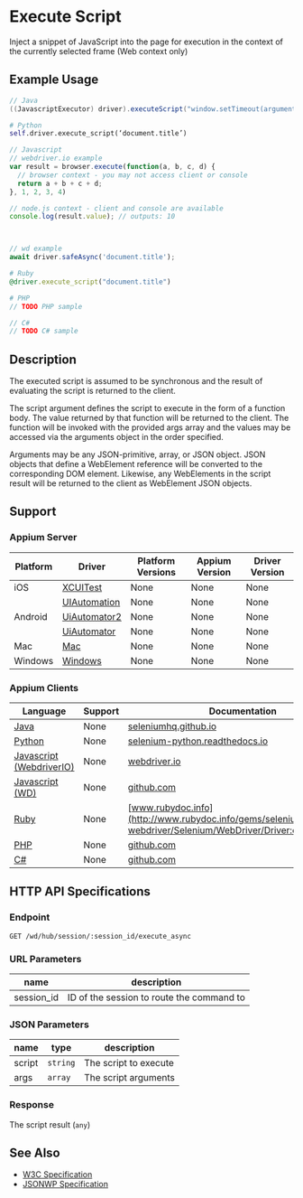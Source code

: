 # Execute Script

Inject a snippet of JavaScript into the page for execution in the context of the currently selected frame (Web context only)

## Example Usage

```java
// Java
((JavascriptExecutor) driver).executeScript("window.setTimeout(arguments[arguments.length - 1], 500);");

```

```python
# Python
self.driver.execute_script(‘document.title’)

```

```javascript
// Javascript
// webdriver.io example
var result = browser.execute(function(a, b, c, d) {
  // browser context - you may not access client or console
  return a + b + c + d;
}, 1, 2, 3, 4)

// node.js context - client and console are available
console.log(result.value); // outputs: 10



// wd example
await driver.safeAsync('document.title');

```

```ruby
# Ruby
@driver.execute_script("document.title")

```

```php
# PHP
// TODO PHP sample

```

```csharp
// C#
// TODO C# sample

```

## Description

The executed script is assumed to be synchronous and the result of evaluating the script is returned to the client.

The script argument defines the script to execute in the form of a function body. The value returned by that function will be returned to the client. The function will be invoked with the provided args array and the values may be accessed via the arguments object in the order specified.

Arguments may be any JSON-primitive, array, or JSON object. JSON objects that define a WebElement reference will be converted to the corresponding DOM element. Likewise, any WebElements in the script result will be returned to the client as WebElement JSON objects.

## Support

### Appium Server

| Platform | Driver                                                   | Platform Versions | Appium Version | Driver Version |
| -------- | -------------------------------------------------------- | ----------------- | -------------- | -------------- |
| iOS      | [XCUITest](/docs/en/drivers/ios-xcuitest.md)             | None              | None           | None           |
|          | [UIAutomation](/docs/en/drivers/ios-uiautomation.md)     | None              | None           | None           |
| Android  | [UiAutomator2](/docs/en/drivers/android-uiautomator2.md) | None              | None           | None           |
|          | [UiAutomator](/docs/en/drivers/android-uiautomator.md)   | None              | None           | None           |
| Mac      | [Mac](/docs/en/drivers/mac.md)                           | None              | None           | None           |
| Windows  | [Windows](/docs/en/drivers/windows.md)                   | None              | None           | None           |

### Appium Clients

| Language                                                             | Support | Documentation                                                                                                                                                                   |
| -------------------------------------------------------------------- | ------- | ------------------------------------------------------------------------------------------------------------------------------------------------------------------------------- |
| [Java](https://github.com/appium/java-client/releases/latest)        | None    | [seleniumhq.github.io](https://seleniumhq.github.io/selenium/docs/api/java/org/openqa/selenium/remote/RemoteWebDriver.html#executeScript-java.lang.String-java.lang.Object...-) |
| [Python](https://github.com/appium/python-client/releases/latest)    | None    | [selenium-python.readthedocs.io](http://selenium-python.readthedocs.io/api.html#selenium.webdriver.remote.webdriver.WebDriver.execute_script)                                   |
| [Javascript (WebdriverIO)](http://webdriver.io/index.html)           | None    | [webdriver.io](http://webdriver.io/api/protocol/execute.html)                                                                                                                   |
| [Javascript (WD)](https://github.com/admc/wd/releases/latest)        | None    | [github.com](https://github.com/admc/wd/blob/master/lib/commands.js#L102)                                                                                                       |
| [Ruby](https://github.com/appium/ruby_lib/releases/latest)           | None    | [www.rubydoc.info](http://www.rubydoc.info/gems/selenium-webdriver/Selenium/WebDriver/Driver:execute_script)                                                                    |
| [PHP](https://github.com/appium/php-client/releases/latest)          | None    | [github.com](https://github.com/appium/php-client/)                                                                                                                             |
| [C#](https://github.com/appium/appium-dotnet-driver/releases/latest) | None    | [github.com](https://github.com/appium/appium-dotnet-driver/)                                                                                                                   |

## HTTP API Specifications

### Endpoint

`GET /wd/hub/session/:session_id/execute_async`

### URL Parameters

| name       | description                               |
| ---------- | ----------------------------------------- |
| session_id | ID of the session to route the command to |

### JSON Parameters

| name   | type     | description           |
| ------ | -------- | --------------------- |
| script | `string` | The script to execute |
| args   | `array`  | The script arguments  |

### Response

The script result (`any`)

## See Also

* [W3C Specification](https://www.w3.org/TR/webdriver/#dfn-execute-script)
* [JSONWP Specification](https://github.com/SeleniumHQ/selenium/wiki/JsonWireProtocol#sessionsessionidexecute_async)